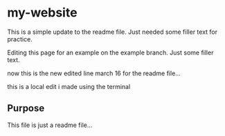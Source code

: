 # my-website

This is a simple update to the readme file. Just needed some filler text for practice.

Editing this page for an example on the example branch. Just some filler text.

now this is the new edited line march 16 for the readme file...

this is a local edit i made using the terminal 

## Purpose 
This file is just a readme file...
